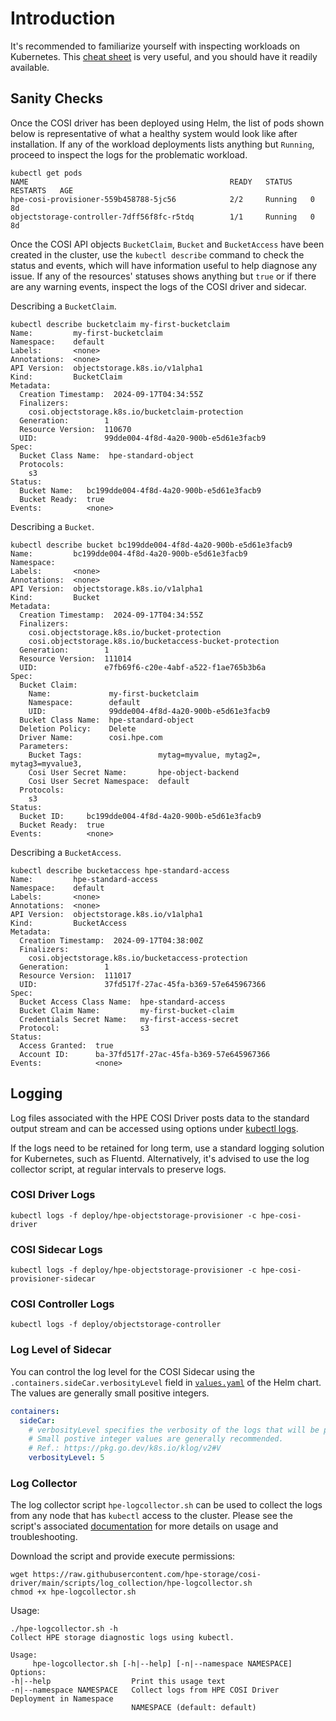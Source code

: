 # Introduction

It's recommended to familiarize yourself with inspecting workloads on Kubernetes. This [cheat sheet](https://kubernetes.io/docs/reference/kubectl/cheatsheet/#interacting-with-running-pods) is very useful, and you should have it readily available.

## Sanity Checks

Once the COSI driver has been deployed using Helm, the list of pods shown below is representative of what a healthy system would look like after installation. If any of the workload deployments lists anything but `Running`, proceed to inspect the logs for the problematic workload.

```text
kubectl get pods
NAME                                             READY   STATUS    RESTARTS   AGE
hpe-cosi-provisioner-559b458788-5jc56            2/2     Running   0          8d
objectstorage-controller-7dff56f8fc-r5tdq        1/1     Running   0          8d
```

Once the COSI API objects `BucketClaim`, `Bucket` and `BucketAccess` have been created in the cluster, use the `kubectl describe` command to check the status and events, which will have information useful to help diagnose any issue. If any of the resources' statuses shows anything but `true` or if there are any warning events, inspect the logs of the COSI driver and sidecar.

Describing a `BucketClaim`.

```text fct_label="BucketClaim"
kubectl describe bucketclaim my-first-bucketclaim
Name:         my-first-bucketclaim
Namespace:    default
Labels:       <none>
Annotations:  <none>
API Version:  objectstorage.k8s.io/v1alpha1
Kind:         BucketClaim
Metadata:
  Creation Timestamp:  2024-09-17T04:34:55Z
  Finalizers:
    cosi.objectstorage.k8s.io/bucketclaim-protection
  Generation:        1
  Resource Version:  110670
  UID:               99dde004-4f8d-4a20-900b-e5d61e3facb9
Spec:
  Bucket Class Name:  hpe-standard-object
  Protocols:
    s3
Status:
  Bucket Name:   bc199dde004-4f8d-4a20-900b-e5d61e3facb9
  Bucket Ready:  true
Events:          <none>
```

Describing a `Bucket`.

```text fct_label="Bucket"
kubectl describe bucket bc199dde004-4f8d-4a20-900b-e5d61e3facb9
Name:         bc199dde004-4f8d-4a20-900b-e5d61e3facb9
Namespace:
Labels:       <none>
Annotations:  <none>
API Version:  objectstorage.k8s.io/v1alpha1
Kind:         Bucket
Metadata:
  Creation Timestamp:  2024-09-17T04:34:55Z
  Finalizers:
    cosi.objectstorage.k8s.io/bucket-protection
    cosi.objectstorage.k8s.io/bucketaccess-bucket-protection
  Generation:        1
  Resource Version:  111014
  UID:               e7fb69f6-c20e-4abf-a522-f1ae765b3b6a
Spec:
  Bucket Claim:
    Name:             my-first-bucketclaim
    Namespace:        default
    UID:              99dde004-4f8d-4a20-900b-e5d61e3facb9
  Bucket Class Name:  hpe-standard-object
  Deletion Policy:    Delete
  Driver Name:        cosi.hpe.com
  Parameters:
    Bucket Tags:                 mytag=myvalue, mytag2=, mytag3=myvalue3,
    Cosi User Secret Name:       hpe-object-backend
    Cosi User Secret Namespace:  default
  Protocols:
    s3
Status:
  Bucket ID:     bc199dde004-4f8d-4a20-900b-e5d61e3facb9
  Bucket Ready:  true
Events:          <none>
```

Describing a `BucketAccess`.

```text fct_label="BucketAccess"
kubectl describe bucketaccess hpe-standard-access
Name:         hpe-standard-access
Namespace:    default
Labels:       <none>
Annotations:  <none>
API Version:  objectstorage.k8s.io/v1alpha1
Kind:         BucketAccess
Metadata:
  Creation Timestamp:  2024-09-17T04:38:00Z
  Finalizers:
    cosi.objectstorage.k8s.io/bucketaccess-protection
  Generation:        1
  Resource Version:  111017
  UID:               37fd517f-27ac-45fa-b369-57e645967366
Spec:
  Bucket Access Class Name:  hpe-standard-access
  Bucket Claim Name:         my-first-bucket-claim
  Credentials Secret Name:   my-first-access-secret
  Protocol:                  s3
Status:
  Access Granted:  true
  Account ID:      ba-37fd517f-27ac-45fa-b369-57e645967366
Events:            <none>
```

## Logging

Log files associated with the HPE COSI Driver posts data to the standard output stream and can be accessed using options under [kubectl logs](https://kubernetes.io/docs/reference/kubectl/generated/kubectl_logs/).

If the logs need to be retained for long term, use a standard logging solution for Kubernetes, such as Fluentd. Alternatively, it's advised to use the log collector script, at regular intervals to preserve logs.

### COSI Driver Logs

```text
kubectl logs -f deploy/hpe-objectstorage-provisioner -c hpe-cosi-driver
```

### COSI Sidecar Logs

```text
kubectl logs -f deploy/hpe-objectstorage-provisioner -c hpe-cosi-provisioner-sidecar
```

### COSI Controller Logs

```text
kubectl logs -f deploy/objectstorage-controller
```

### Log Level of Sidecar

You can control the log level for the COSI Sidecar using the `.containers.sideCar.verbosityLevel` field in [`values.yaml`](https://github.com/hpe-storage/cosi-driver/tree/master/helm/values.yaml) of the Helm chart. The values are generally small positive integers.

```yaml
containers:
  sideCar:
    # verbosityLevel specifies the verbosity of the logs that will be printed by the sidecar container
    # Small postive integer values are generally recommended.
    # Ref.: https://pkg.go.dev/k8s.io/klog/v2#V
    verbosityLevel: 5
```

### Log Collector

The log collector script `hpe-logcollector.sh` can be used to collect the logs from any node that has `kubectl` access to the cluster. Please see the script's associated [documentation](https://github.com/hpe-storage/cosi-driver/tree/master/scripts/log_collection) for more details on usage and troubleshooting.

Download the script and provide execute permissions:

```text
wget https://raw.githubusercontent.com/hpe-storage/cosi-driver/main/scripts/log_collection/hpe-logcollector.sh
chmod +x hpe-logcollector.sh
```

Usage:

```text
./hpe-logcollector.sh -h
Collect HPE storage diagnostic logs using kubectl.

Usage:
     hpe-logcollector.sh [-h|--help] [-n|--namespace NAMESPACE]
Options:
-h|--help                  Print this usage text
-n|--namespace NAMESPACE   Collect logs from HPE COSI Driver Deployment in Namespace
                           NAMESPACE (default: default)
```

